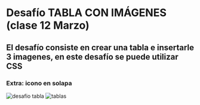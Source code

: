 <h1 aline center> Desafío TABLA CON IMÁGENES (clase 12 Marzo)</h1>

## El desafío consiste en crear una tabla e insertarle 3 imagenes, en este  desafío se puede utilizar CSS
### Extra: icono en solapa
 
![desafio tabla](https://github.com/Galbickus/Desafio-tabla-clase12Marzo/assets/135274833/1ccbbffe-5e8e-4a90-a8c6-db3b71d6fa7c)
![tablas](https://github.com/Galbickus/Desafio-tabla-clase12Marzo/assets/135274833/514645a2-fe7a-4267-b586-8d8a3283a7c1)
